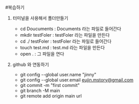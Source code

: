 #복습하기
1) 터미널을 사용해서 폴더만들기
    - cd Doucuments : Documents 라는 파일로 들어간다
    - mkdir testFoler : testFoler 라는 파일을 만든다
    - cd ./ testFoler : testFoler 라는 파일로 들어간다
    - touch test.md : test.md 라는 파일을 만든다
    - open . : 그 파일을 연다

2) github 와 연동하기
    - git config --global user.name "jinny"
    - git config --global user.email eujin.mstory@gmail.com
    - git commit -m "first commit"
    - git branch -M main
    - git remote add origin main url
    